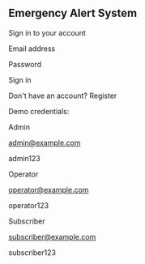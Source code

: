 ## Emergency Alert System

Sign in to your account

Email address

Password

Sign in

Don't have an account? Register

Demo credentials:

Admin

admin@example.com

admin123

Operator

operator@example.com

operator123

Subscriber

subscriber@example.com

subscriber123